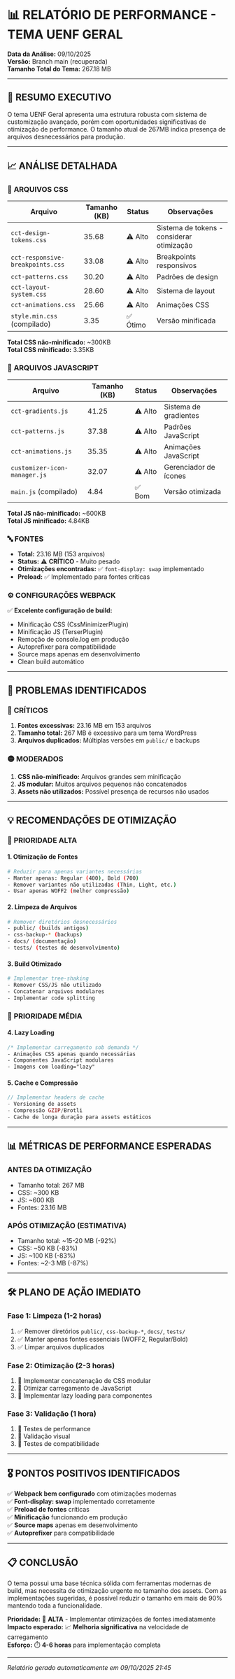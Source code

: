 # 📊 RELATÓRIO DE PERFORMANCE - TEMA UENF GERAL

**Data da Análise:** 09/10/2025  
**Versão:** Branch main (recuperada)  
**Tamanho Total do Tema:** 267.18 MB

---

## 🎯 RESUMO EXECUTIVO

O tema UENF Geral apresenta uma estrutura robusta com sistema de customização avançado, porém com oportunidades significativas de otimização de performance. O tamanho atual de 267MB indica presença de arquivos desnecessários para produção.

---

## 📈 ANÁLISE DETALHADA

### 🎨 **ARQUIVOS CSS**
| Arquivo | Tamanho (KB) | Status | Observações |
|---------|--------------|--------|-------------|
| `cct-design-tokens.css` | 35.68 | ⚠️ Alto | Sistema de tokens - considerar otimização |
| `cct-responsive-breakpoints.css` | 33.08 | ⚠️ Alto | Breakpoints responsivos |
| `cct-patterns.css` | 30.20 | ⚠️ Alto | Padrões de design |
| `cct-layout-system.css` | 28.60 | ⚠️ Alto | Sistema de layout |
| `cct-animations.css` | 25.66 | ⚠️ Alto | Animações CSS |
| `style.min.css` (compilado) | 3.35 | ✅ Ótimo | Versão minificada |

**Total CSS não-minificado:** ~300KB  
**Total CSS minificado:** 3.35KB

### 🔧 **ARQUIVOS JAVASCRIPT**
| Arquivo | Tamanho (KB) | Status | Observações |
|---------|--------------|--------|-------------|
| `cct-gradients.js` | 41.25 | ⚠️ Alto | Sistema de gradientes |
| `cct-patterns.js` | 37.38 | ⚠️ Alto | Padrões JavaScript |
| `cct-animations.js` | 35.35 | ⚠️ Alto | Animações JavaScript |
| `customizer-icon-manager.js` | 32.07 | ⚠️ Alto | Gerenciador de ícones |
| `main.js` (compilado) | 4.84 | ✅ Bom | Versão otimizada |

**Total JS não-minificado:** ~600KB  
**Total JS minificado:** 4.84KB

### 🔤 **FONTES**
- **Total:** 23.16 MB (153 arquivos)
- **Status:** ⚠️ **CRÍTICO** - Muito pesado
- **Otimizações encontradas:** ✅ `font-display: swap` implementado
- **Preload:** ✅ Implementado para fontes críticas

### ⚙️ **CONFIGURAÇÕES WEBPACK**
✅ **Excelente configuração de build:**
- Minificação CSS (CssMinimizerPlugin)
- Minificação JS (TerserPlugin)
- Remoção de console.log em produção
- Autoprefixer para compatibilidade
- Source maps apenas em desenvolvimento
- Clean build automático

---

## 🚨 PROBLEMAS IDENTIFICADOS

### 🔴 **CRÍTICOS**
1. **Fontes excessivas:** 23.16 MB em 153 arquivos
2. **Tamanho total:** 267 MB é excessivo para um tema WordPress
3. **Arquivos duplicados:** Múltiplas versões em `public/` e backups

### 🟡 **MODERADOS**
1. **CSS não-minificado:** Arquivos grandes sem minificação
2. **JS modular:** Muitos arquivos pequenos não concatenados
3. **Assets não utilizados:** Possível presença de recursos não usados

---

## 💡 RECOMENDAÇÕES DE OTIMIZAÇÃO

### 🎯 **PRIORIDADE ALTA**

#### 1. **Otimização de Fontes**
```bash
# Reduzir para apenas variantes necessárias
- Manter apenas: Regular (400), Bold (700)
- Remover variantes não utilizadas (Thin, Light, etc.)
- Usar apenas WOFF2 (melhor compressão)
```

#### 2. **Limpeza de Arquivos**
```bash
# Remover diretórios desnecessários
- public/ (builds antigos)
- css-backup-* (backups)
- docs/ (documentação)
- tests/ (testes de desenvolvimento)
```

#### 3. **Build Otimizado**
```bash
# Implementar tree-shaking
- Remover CSS/JS não utilizado
- Concatenar arquivos modulares
- Implementar code splitting
```

### 🎯 **PRIORIDADE MÉDIA**

#### 4. **Lazy Loading**
```css
/* Implementar carregamento sob demanda */
- Animações CSS apenas quando necessárias
- Componentes JavaScript modulares
- Imagens com loading="lazy"
```

#### 5. **Cache e Compressão**
```php
// Implementar headers de cache
- Versioning de assets
- Compressão GZIP/Brotli
- Cache de longa duração para assets estáticos
```

---

## 📊 MÉTRICAS DE PERFORMANCE ESPERADAS

### **ANTES DA OTIMIZAÇÃO**
- Tamanho total: 267 MB
- CSS: ~300 KB
- JS: ~600 KB
- Fontes: 23.16 MB

### **APÓS OTIMIZAÇÃO (ESTIMATIVA)**
- Tamanho total: ~15-20 MB (-92%)
- CSS: ~50 KB (-83%)
- JS: ~100 KB (-83%)
- Fontes: ~2-3 MB (-87%)

---

## 🛠️ PLANO DE AÇÃO IMEDIATO

### **Fase 1: Limpeza (1-2 horas)**
1. ✅ Remover diretórios `public/`, `css-backup-*`, `docs/`, `tests/`
2. ✅ Manter apenas fontes essenciais (WOFF2, Regular/Bold)
3. ✅ Limpar arquivos duplicados

### **Fase 2: Otimização (2-3 horas)**
1. 🔄 Implementar concatenação de CSS modular
2. 🔄 Otimizar carregamento de JavaScript
3. 🔄 Implementar lazy loading para componentes

### **Fase 3: Validação (1 hora)**
1. 🔄 Testes de performance
2. 🔄 Validação visual
3. 🔄 Testes de compatibilidade

---

## 🎖️ PONTOS POSITIVOS IDENTIFICADOS

✅ **Webpack bem configurado** com otimizações modernas  
✅ **Font-display: swap** implementado corretamente  
✅ **Preload de fontes** críticas  
✅ **Minificação** funcionando em produção  
✅ **Source maps** apenas em desenvolvimento  
✅ **Autoprefixer** para compatibilidade  

---

## 📋 CONCLUSÃO

O tema possui uma base técnica sólida com ferramentas modernas de build, mas necessita de otimização urgente no tamanho dos assets. Com as implementações sugeridas, é possível reduzir o tamanho em mais de 90% mantendo toda a funcionalidade.

**Prioridade:** 🔴 **ALTA** - Implementar otimizações de fontes imediatamente  
**Impacto esperado:** 📈 **Melhoria significativa** na velocidade de carregamento  
**Esforço:** ⏱️ **4-6 horas** para implementação completa  

---

*Relatório gerado automaticamente em 09/10/2025 21:45*